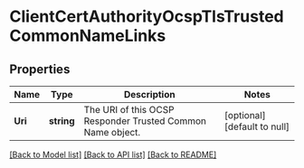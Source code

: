 # ClientCertAuthorityOcspTlsTrustedCommonNameLinks

## Properties
Name | Type | Description | Notes
------------ | ------------- | ------------- | -------------
**Uri** | **string** | The URI of this OCSP Responder Trusted Common Name object. | [optional] [default to null]

[[Back to Model list]](../README.md#documentation-for-models) [[Back to API list]](../README.md#documentation-for-api-endpoints) [[Back to README]](../README.md)

